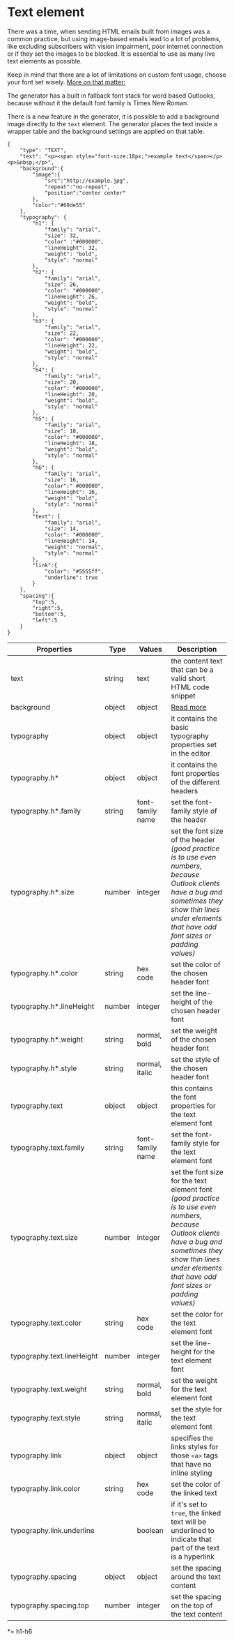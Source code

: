 # Text element

There was a time, when sending HTML emails built from images was a common practice, but using image-based emails lead to a lot of problems, like excluding subscribers with vision impairment, poor internet connection or if they set the images to be blocked. It is essential to use as many live text elements as possible.

Keep in mind that there are a lot of limitations on custom font usage, choose your font set wisely. [More on that matter:](https://chamaileon.io/resources/best-fonts-for-email/)

The generator has a built in fallback font stack for word based Outlooks, because without it the default font family is Times New Roman.

There is a new feature in the generator, it is possible to add a background image directly to the `text` element. The generator places the text inside a wrapper table and the background settings are applied on that table.

```
{
	"type": "TEXT",
	"text": "<p><span style="font-size:18px;">example text</span></p><p>&nbsp;</p>",
	"background":{ 
		"image":{ 
			"src":"http://example.jpg",
			"repeat":"no-repeat",
			"position":"center center"
		},
		"color":"#60de55"
	},	
	"typography": {
		"h1": {
			"family": "arial",
			"size": 32,
			"color" :"#000000",
			"lineHeight": 32,
			"weight": "bold",
			"style": "normal"
		},
		"h2": {
			"family": "arial",
			"size": 26,
			"color": "#000000",
			"lineHeight": 26,
			"weight": "bold",
			"style": "normal"
		},
		"h3": {
			"family": "arial",
			"size": 22,
			"color": "#000000",
			"lineHeight": 22,
			"weight": "bold",
			"style": "normal"
		},
		"h4": {
			"family": "arial",
			"size": 20,
			"color": "#000000",
			"lineHeight": 20,
			"weight": "bold",
			"style": "normal"
		},
		"h5": {
			"family": "arial",
			"size": 18,
			"color": "#000000",
			"lineHeight": 18,
			"weight": "bold",
			"style": "normal"
		},
		"h6": {
			"family": "arial",
			"size": 16,
			"color":" #000000",
			"lineHeight": 16,
			"weight": "bold",
			"style": "normal"
		},
		"text": {
			"family": "arial",
			"size": 14,
			"color": "#000000",
			"lineHeight": 14,
			"weight": "normal",
			"style": "normal"
		},
		"link":{
			"color": "#5555ff",
			"underline": true
		}
	},
	"spacing":{
		"top":5,
		"right":5,
		"bottom":5,
		"left":5
	}
}
```

Properties | Type | Values | Description
--- | --- | --- | ---
text | string | text | the content text that can be a valid short HTML code snippet |
background | object | object | [Read more](/property-groups/background/README.md)
typography | object | object | it contains the basic typography properties set in the editor
typography.h* | object | object | it contains the font properties of the different headers
typography.h*.family | string | font-family name | set the font-family style of the header
typography.h*.size | number | integer | set the font size of the header *(good practice is to use even numbers, because Outlook clients have a bug and sometimes they show thin lines under elements that have odd font sizes or padding values)*
typography.h*.color | string | hex code | set the color of the chosen header font
typography.h*.lineHeight | number | integer | set the line-height of the chosen header font
typography.h*.weight | string | normal, bold | set the weight of the chosen header font
typography.h*.style | string | normal, italic | set the style of the chosen header font
typography.text | object | object | this contains the font properties for the text element font
typography.text.family | string | font-family name | set the font-family style for the text element font
typography.text.size | number | integer | set the font size for the text element font *(good practice is to use even numbers, because Outlook clients have a bug and sometimes they show thin lines under elements that have odd font sizes or padding values)*
typography.text.color | string | hex code | set the color for the text element font
typography.text.lineHeight | number | integer | set the line-height for the text element font
typography.text.weight | string | normal, bold | set the weight for the text element font
typography.text.style | string | normal, italic | set the style for the text element font
typography.link | object | object | specifies the links styles for those `<a>` tags that have no inline styling
typography.link.color | string | hex code | set the color of the linked text
typography.link.underline |  | boolean | if it's set to `true`, the linked text will be underlined to indicate that part of the text is a hyperlink 
typography.spacing | object | object | set the spacing around the text content 
typography.spacing.top | number | integer | set the spacing on the top of the text content

*= h1-h6